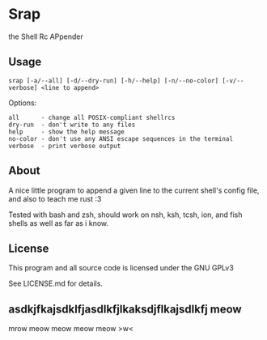 # Srap

the Shell Rc APpender

## Usage
```
srap [-a/--all] [-d/--dry-run] [-h/--help] [-n/--no-color] [-v/--verbose] <line to append>
```
Options:
```
all      - change all POSIX-compliant shellrcs
dry-run  - don't write to any files
help     - show the help message
no-color - don't use any ANSI escape sequences in the terminal
verbose  - print verbose output 
```

## About
A nice little program to append a given line to the current shell's config file, and also to teach me rust :3

Tested with bash and zsh, should work on nsh, ksh, tcsh, ion, and fish shells as well as far as i know.

## License
This program and all source code is licensed under the GNU GPLv3

See LICENSE.md for details.

## asdkjfkajsdklfjasdlkfjlkaksdjflkajsdlkfj meow
mrow meow meow meow meow >w<
